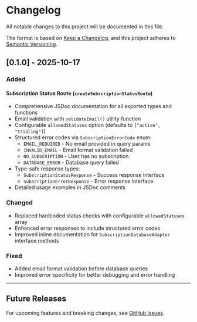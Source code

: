 # Changelog

All notable changes to this project will be documented in this file.

The format is based on [Keep a Changelog](https://keepachangelog.com/en/1.0.0/),
and this project adheres to [Semantic Versioning](https://semver.org/spec/v2.0.0.html).

## [0.1.0] - 2025-10-17

### Added

#### Subscription Status Route (`createSubscriptionStatusRoute`)
- Comprehensive JSDoc documentation for all exported types and functions
- Email validation with `validateEmail()` utility function
- Configurable `allowedStatuses` option (defaults to `["active", "trialing"]`)
- Structured error codes via `SubscriptionErrorCode` enum:
  - `EMAIL_REQUIRED` - No email provided in query params
  - `INVALID_EMAIL` - Email format validation failed
  - `NO_SUBSCRIPTION` - User has no subscription
  - `DATABASE_ERROR` - Database query failed
- Type-safe response types:
  - `SubscriptionStatusResponse` - Success response interface
  - `SubscriptionErrorResponse` - Error response interface
- Detailed usage examples in JSDoc comments

### Changed
- Replaced hardcoded status checks with configurable `allowedStatuses` array
- Enhanced error responses to include structured error codes
- Improved inline documentation for `SubscriptionDatabaseAdapter` interface methods

### Fixed
- Added email format validation before database queries
- Improved error specificity for better debugging and error handling

---

## Future Releases

For upcoming features and breaking changes, see [GitHub Issues](https://github.com/akcho/milkie/issues).
